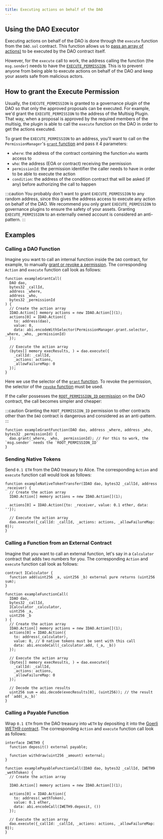 ```yaml
---
title: Executing actions on behalf of the DAO
---
```


## Using the DAO Executor

Executing actions on behalf of the DAO is done through the `execute` function from the `DAO.sol` contract. This function allows us to [pass an array of actions)](https://github.com/aragon/osx/blob/develop/packages/contracts/src/core/dao/DAO.sol) to be executed by the DAO contract itself.

However, for the `execute` call to work, the address calling the function (the `msg.sender`) needs to have the [`EXECUTE_PERMISSION`](../../how-it-works/core/permissions#permissions-native-to-the-dao-contract). This is to prevent anyone from being able to execute actions on behalf of the DAO and keep your assets safe from malicious actors.

## How to grant the Execute Permission

Usually, the `EXECUTE_PERMISSION` is granted to a governance plugin of the DAO so that only the approved proposals can be executed. For example, we'd grant the `EXECUTE_PERMISSION` to the address of the Multisig Plugin. That way, when a proposal is approved by the required members of the multisig, the plugin is able to call the `execute` function on the DAO in order to get the actions executed.

To grant the `EXECUTE_PERMISSION` to an address, you'll want to call on the `PermissionManager`'s [`grant` function](https://github.com/aragon/osx/blob/develop/packages/contracts/src/core/permission/PermissionManager.sol#L105) and pass it 4 parameters:

- `where`: the address of the contract containing the function `who` wants access to
- `who`: the address (EOA or contract) receiving the permission
- `permissionId`: the permission identifier the caller needs to have in order to be able to execute the action
- `condition`: the address of the condition contract that will be asked (if any) before authorizing the call to happen

:::caution
You probably don't want to grant `EXECUTE_PERMISSION` to any random address, since this gives the address access to execute any action on behalf of the DAO. We recommend you only grant `EXECUTE_PERMISSION` to governance plugins to ensure the safety of your assets. Granting `EXECUTE_PERMISSION` to an externally owned account is considered an anti-pattern.
:::

## Examples

### Calling a DAO Function

Imagine you want to call an internal function inside the `DAO` contract, for example, to manually [grant or revoke a permission](../../how-it-works/core/permissions). The corresponding `Action` and `execute` function call look as follows:

```solidity
function exampleGrantCall(
  DAO dao,
  bytes32 _callId,
  address _where,
  address _who,
  bytes32 _permissionId
) {
  // Create the action array
  IDAO.Action[] memory actions = new IDAO.Action[](1);
  actions[0] = IDAO.Action({
    to: address(dao),
    value: 0,
    data: abi.encodeWithSelector(PermissionManager.grant.selector, _where, _who, _permissionId)
  });

  // Execute the action array
  (bytes[] memory execResults, ) = dao.execute({
    _callId: _callId,
    _actions: actions,
    _allowFailureMap: 0
  });
}
```

Here we use the selector of the [`grant` function](../../reference-guide/core/permission/PermissionManager#external-function-grant). To revoke the permission, the selector of the [`revoke` function](../../reference-guide/core/permission/PermissionManager#external-function-revoke) must be used.

If the caller possesses the [`ROOT_PERMISSION_ID` permission](../../how-it-works/core/permissions#permissions-native-to-the-dao-contract) on the DAO contract, the call becomes simpler and cheaper:

:::caution
Granting the `ROOT_PERMISSION_ID` permission to other contracts other than the `DAO` contract is dangerous and considered as an anti-pattern.
:::

```solidity
function exampleGrantFunction(DAO dao, address _where, address _who, bytes32 _permissionId) {
  dao.grant(_where, _who, _permissionId); // For this to work, the `msg.sender` needs the `ROOT_PERMISSION_ID`
}
```

### Sending Native Tokens

Send `0.1 ETH` from the DAO treasury to Alice.
The corresponding `Action` and `execute` function call would look as follows:

```solidity
function exampleNativeTokenTransfer(IDAO dao, bytes32 _callId, address _receiver) {
  // Create the action array
  IDAO.Action[] memory actions = new IDAO.Action[](1);

  actions[0] = IDAO.Action({to: _receiver, value: 0.1 ether, data: ''});

  // Execute the action array
  dao.execute({_callId: _callId, _actions: actions, _allowFailureMap: 0});
}
```

### Calling a Function from an External Contract

Imagine that you want to call an external function, let's say in a `Calculator` contract that adds two numbers for you. The corresponding `Action` and `execute` function call look as follows:

```solidity
contract ICalculator {
  function add(uint256 _a, uint256 _b) external pure returns (uint256 sum);
}

function exampleFunctionCall(
  IDAO dao,
  bytes32 _callId,
  ICalculator _calculator,
  uint256 _a,
  uint256 _b
) {
  // Create the action array
  IDAO.Action[] memory actions = new IDAO.Action[](1);
  actions[0] = IDAO.Action({
    to: address(_calculator),
    value: 0, // 0 native tokens must be sent with this call
    data: abi.encodeCall(_calculator.add, (_a, _b))
  });

  // Execute the action array
  (bytes[] memory execResults, ) = dao.execute({
    _callId: _callId,
    _actions: actions,
    _allowFailureMap: 0
  });

  // Decode the action results
  uint256 sum = abi.decode(execResults[0], (uint256)); // the result of `add(_a,_b)`
}
```

### Calling a Payable Function

Wrap `0.1 ETH` from the DAO treasury into `wETH` by depositing it into the [Goerli WETH9 contract](https://goerli.etherscan.io/token/0xb4fbf271143f4fbf7b91a5ded31805e42b2208d6#writeContract).
The corresponding `Action` and `execute` function call look as follows:

```solidity
interface IWETH9 {
  function deposit() external payable;

  function withdraw(uint256 _amount) external;
}

function examplePayableFunctionCall(IDAO dao, bytes32 _callId, IWETH9 _wethToken) {
  // Create the action array

  IDAO.Action[] memory actions = new IDAO.Action[](1);

  actions[0] = IDAO.Action({
    to: address(_wethToken),
    value: 0.1 ether,
    data: abi.encodeCall(IWETH9.deposit, ())
  });

  // Execute the action array
  dao.execute({_callId: _callId, _actions: actions, _allowFailureMap: 0});
}
```
